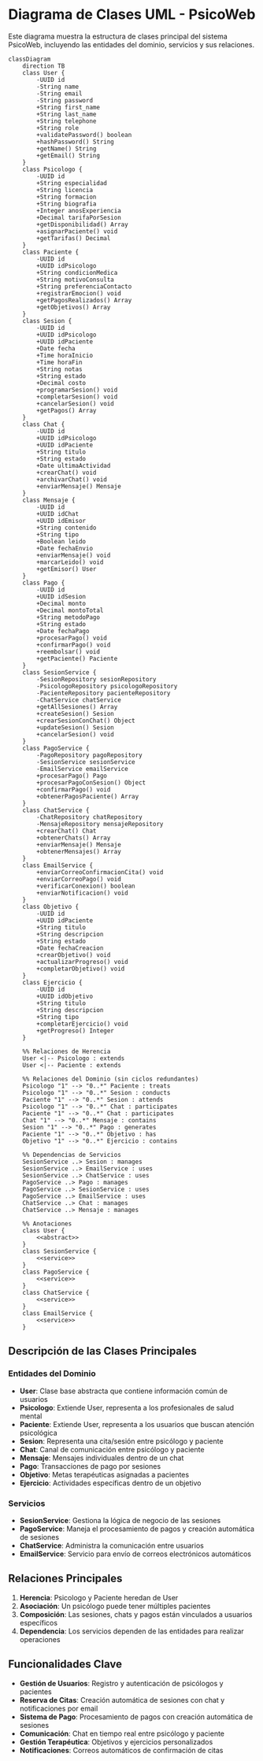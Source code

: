 # Diagrama de Clases UML - PsicoWeb

Este diagrama muestra la estructura de clases principal del sistema PsicoWeb, incluyendo las entidades del dominio, servicios y sus relaciones.

```mermaid
classDiagram
    direction TB
    class User {
        -UUID id
        -String name
        -String email
        -String password
        +String first_name
        +String last_name
        +String telephone
        +String role
        +validatePassword() boolean
        +hashPassword() String
        +getName() String
        +getEmail() String
    }
    class Psicologo {
        -UUID id
        +String especialidad
        +String licencia
        +String formacion
        +String biografia
        +Integer anosExperiencia
        +Decimal tarifaPorSesion
        +getDisponibilidad() Array
        +asignarPaciente() void
        +getTarifas() Decimal
    }
    class Paciente {
        -UUID id
        +UUID idPsicologo
        +String condicionMedica
        +String motivoConsulta
        +String preferenciaContacto
        +registrarEmocion() void
        +getPagosRealizados() Array
        +getObjetivos() Array
    }
    class Sesion {
        -UUID id
        +UUID idPsicologo
        +UUID idPaciente
        +Date fecha
        +Time horaInicio
        +Time horaFin
        +String notas
        +String estado
        +Decimal costo
        +programarSesion() void
        +completarSesion() void
        +cancelarSesion() void
        +getPagos() Array
    }
    class Chat {
        -UUID id
        +UUID idPsicologo
        +UUID idPaciente
        +String titulo
        +String estado
        +Date ultimaActividad
        +crearChat() void
        +archivarChat() void
        +enviarMensaje() Mensaje
    }
    class Mensaje {
        -UUID id
        +UUID idChat
        +UUID idEmisor
        +String contenido
        +String tipo
        +Boolean leido
        +Date fechaEnvio
        +enviarMensaje() void
        +marcarLeido() void
        +getEmisor() User
    }
    class Pago {
        -UUID id
        +UUID idSesion
        +Decimal monto
        +Decimal montoTotal
        +String metodoPago
        +String estado
        +Date fechaPago
        +procesarPago() void
        +confirmarPago() void
        +reembolsar() void
        +getPaciente() Paciente
    }
    class SesionService {
        -SesionRepository sesionRepository
        -PsicologoRepository psicologoRepository
        -PacienteRepository pacienteRepository
        -ChatService chatService
        +getAllSesiones() Array
        +createSesion() Sesion
        +crearSesionConChat() Object
        +updateSesion() Sesion
        +cancelarSesion() void
    }
    class PagoService {
        -PagoRepository pagoRepository
        -SesionService sesionService
        -EmailService emailService
        +procesarPago() Pago
        +procesarPagoConSesion() Object
        +confirmarPago() void
        +obtenerPagosPaciente() Array
    }
    class ChatService {
        -ChatRepository chatRepository
        -MensajeRepository mensajeRepository
        +crearChat() Chat
        +obtenerChats() Array
        +enviarMensaje() Mensaje
        +obtenerMensajes() Array
    }
    class EmailService {
        +enviarCorreoConfirmacionCita() void
        +enviarCorreoPago() void
        +verificarConexion() boolean
        +enviarNotificacion() void
    }
    class Objetivo {
        -UUID id
        +UUID idPaciente
        +String titulo
        +String descripcion
        +String estado
        +Date fechaCreacion
        +crearObjetivo() void
        +actualizarProgreso() void
        +completarObjetivo() void
    }
    class Ejercicio {
        -UUID id
        +UUID idObjetivo
        +String titulo
        +String descripcion
        +String tipo
        +completarEjercicio() void
        +getProgreso() Integer
    }
    
    %% Relaciones de Herencia
    User <|-- Psicologo : extends
    User <|-- Paciente : extends
    
    %% Relaciones del Dominio (sin ciclos redundantes)
    Psicologo "1" --> "0..*" Paciente : treats
    Psicologo "1" --> "0..*" Sesion : conducts
    Paciente "1" --> "0..*" Sesion : attends
    Psicologo "1" --> "0..*" Chat : participates
    Paciente "1" --> "0..*" Chat : participates
    Chat "1" --> "0..*" Mensaje : contains
    Sesion "1" --> "0..*" Pago : generates
    Paciente "1" --> "0..*" Objetivo : has
    Objetivo "1" --> "0..*" Ejercicio : contains
    
    %% Dependencias de Servicios
    SesionService ..> Sesion : manages
    SesionService ..> EmailService : uses
    SesionService ..> ChatService : uses
    PagoService ..> Pago : manages
    PagoService ..> SesionService : uses
    PagoService ..> EmailService : uses
    ChatService ..> Chat : manages
    ChatService ..> Mensaje : manages

    %% Anotaciones
    class User {
        <<abstract>>
    }
    class SesionService {
        <<service>>
    }
    class PagoService {
        <<service>>
    }
    class ChatService {
        <<service>>
    }
    class EmailService {
        <<service>>
    }
```

## Descripción de las Clases Principales

### Entidades del Dominio

- **User**: Clase base abstracta que contiene información común de usuarios
- **Psicologo**: Extiende User, representa a los profesionales de salud mental
- **Paciente**: Extiende User, representa a los usuarios que buscan atención psicológica
- **Sesion**: Representa una cita/sesión entre psicólogo y paciente
- **Chat**: Canal de comunicación entre psicólogo y paciente
- **Mensaje**: Mensajes individuales dentro de un chat
- **Pago**: Transacciones de pago por sesiones
- **Objetivo**: Metas terapéuticas asignadas a pacientes
- **Ejercicio**: Actividades específicas dentro de un objetivo

### Servicios

- **SesionService**: Gestiona la lógica de negocio de las sesiones
- **PagoService**: Maneja el procesamiento de pagos y creación automática de sesiones
- **ChatService**: Administra la comunicación entre usuarios
- **EmailService**: Servicio para envío de correos electrónicos automáticos

## Relaciones Principales

1. **Herencia**: Psicologo y Paciente heredan de User
2. **Asociación**: Un psicólogo puede tener múltiples pacientes
3. **Composición**: Las sesiones, chats y pagos están vinculados a usuarios específicos
4. **Dependencia**: Los servicios dependen de las entidades para realizar operaciones

## Funcionalidades Clave

- **Gestión de Usuarios**: Registro y autenticación de psicólogos y pacientes
- **Reserva de Citas**: Creación automática de sesiones con chat y notificaciones por email
- **Sistema de Pago**: Procesamiento de pagos con creación automática de sesiones
- **Comunicación**: Chat en tiempo real entre psicólogo y paciente
- **Gestión Terapéutica**: Objetivos y ejercicios personalizados
- **Notificaciones**: Correos automáticos de confirmación de citas
